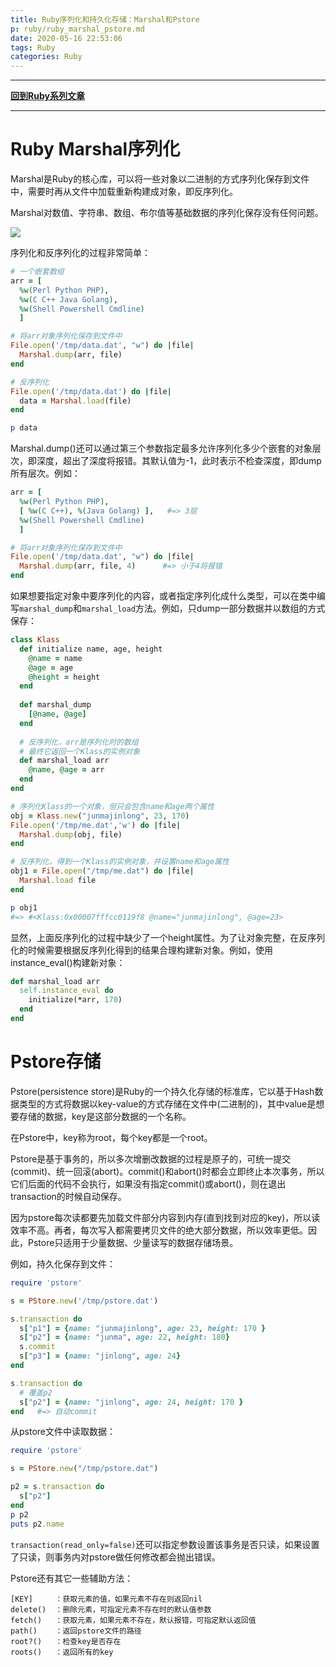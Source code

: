 ```yaml
---
title: Ruby序列化和持久化存储：Marshal和Pstore
p: ruby/ruby_marshal_pstore.md
date: 2020-05-16 22:53:06
tags: Ruby
categories: Ruby
---
```


------

**[回到Ruby系列文章](/ruby/index/)**

------

# Ruby Marshal序列化

Marshal是Ruby的核心库，可以将一些对象以二进制的方式序列化保存到文件中，需要时再从文件中加载重新构建成对象，即反序列化。

Marshal对数值、字符串、数组、布尔值等基础数据的序列化保存没有任何问题。

![](/img/ruby/1589647146161.png)

序列化和反序列化的过程非常简单：

```ruby
# 一个嵌套数组
arr = [
  %w(Perl Python PHP),
  %w(C C++ Java Golang),
  %w(Shell Powershell Cmdline)
  ]

# 将arr对象序列化保存到文件中
File.open('/tmp/data.dat', "w") do |file|
  Marshal.dump(arr, file)
end

# 反序列化
File.open('/tmp/data.dat') do |file|
  data = Marshal.load(file)
end

p data
```

Marshal.dump()还可以通过第三个参数指定最多允许序列化多少个嵌套的对象层次，即深度，超出了深度将报错。其默认值为-1，此时表示不检查深度，即dump所有层次。例如：

```ruby
arr = [
  %w(Perl Python PHP),
  [ %w(C C++), %(Java Golang) ],   #=> 3层
  %w(Shell Powershell Cmdline)
  ]

# 将arr对象序列化保存到文件中
File.open('/tmp/data.dat', "w") do |file|
  Marshal.dump(arr, file, 4)      #=> 小于4将报错
end
```

如果想要指定对象中要序列化的内容，或者指定序列化成什么类型，可以在类中编写`marshal_dump`和`marshal_load`方法。例如，只dump一部分数据并以数组的方式保存：

```ruby
class Klass
  def initialize name, age, height 
    @name = name
    @age = age
    @height = height
  end
  
  def marshal_dump
    [@name, @age]
  end
  
  # 反序列化，arr是序列化时的数组
  # 最终它返回一个Klass的实例对象
  def marshal_load arr
    @name, @age = arr
  end
end

# 序列化Klass的一个对象，但只会包含name和age两个属性
obj = Klass.new("junmajinlong", 23, 170)
File.open('/tmp/me.dat','w') do |file|
  Marshal.dump(obj, file)
end

# 反序列化，得到一个Klass的实例对象，并设置name和age属性
obj1 = File.open("/tmp/me.dat") do |file|
  Marshal.load file
end

p obj1
#=> #<Klass:0x00007fffcc0119f8 @name="junmajinlong", @age=23>
```

显然，上面反序列化的过程中缺少了一个height属性。为了让对象完整，在反序列化的时候需要根据反序列化得到的结果合理构建新对象。例如，使用instance_eval()构建新对象：

```ruby
def marshal_load arr
  self.instance_eval do
    initialize(*arr, 170)
  end
end
```

# Pstore存储

Pstore(persistence store)是Ruby的一个持久化存储的标准库，它以基于Hash数据类型的方式将数据以key-value的方式存储在文件中(二进制的)，其中value是想要存储的数据，key是这部分数据的一个名称。

在Pstore中，key称为root，每个key都是一个root。

Pstore是基于事务的，所以多次增删改数据的过程是原子的，可统一提交(commit)、统一回滚(abort)。commit()和abort()时都会立即终止本次事务，所以它们后面的代码不会执行，如果没有指定commit()或abort()，则在退出transaction的时候自动保存。

因为pstore每次读都要先加载文件部分内容到内存(直到找到对应的key)，所以读效率不高。再者，每次写入都需要拷贝文件的绝大部分数据，所以效率更低。因此，Pstore只适用于少量数据、少量读写的数据存储场景。

例如，持久化保存到文件：

```ruby
require 'pstore'

s = PStore.new('/tmp/pstore.dat')

s.transaction do
  s["p1"] = {name: "junmajinlong", age: 23, height: 170 }
  s["p2"] = {name: "junma", age: 22, height: 180}
  s.commit
  s["p3"] = {name: "jinlong", age: 24}
end

s.transaction do
  # 覆盖p2
  s["p2"] = {name: "jinlong", age: 24, height: 170 } 
end   #=> 自动commit
```

从pstore文件中读取数据：

```ruby
require 'pstore'

s = PStore.new("/tmp/pstore.dat")

p2 = s.transaction do
  s["p2"]
end
p p2
puts p2.name
```

`transaction(read_only=false)`还可以指定参数设置该事务是否只读，如果设置了只读，则事务内对pstore做任何修改都会抛出错误。

Pstore还有其它一些辅助方法：  

```
[KEY]     ：获取元素的值，如果元素不存在则返回nil
delete()  ：删除元素，可指定元素不存在时的默认值参数
fetch()   ：获取元素，如果元素不存在，默认报错，可指定默认返回值  
path()    ：返回pstore文件的路径
root?()   ：检查key是否存在  
roots()   ：返回所有的key
```
